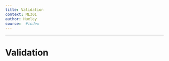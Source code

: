 ```yaml
---
title: Validation 
context: ML301
author: Huxley
source:  #index
---
```


---


# Validation






































